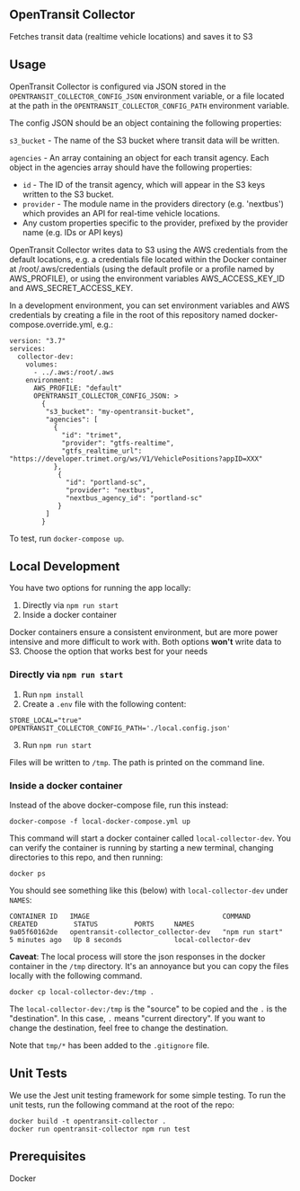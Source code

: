 ## OpenTransit Collector

Fetches transit data (realtime vehicle locations) and saves it to S3

## Usage

OpenTransit Collector is configured via JSON stored in the `OPENTRANSIT_COLLECTOR_CONFIG_JSON` environment variable, or a file located at the path in the `OPENTRANSIT_COLLECTOR_CONFIG_PATH` environment variable.

The config JSON should be an object containing the following properties:

`s3_bucket` - The name of the S3 bucket where transit data will be written.

`agencies` - An array containing an object for each transit agency. Each object in the agencies array should have the following properties:
* `id` - The ID of the transit agency, which will appear in the S3 keys written to the S3 bucket.
* `provider` - The module name in the providers directory (e.g. 'nextbus') which provides an API for real-time vehicle locations.
* Any custom properties specific to the provider, prefixed by the provider name (e.g. IDs or API keys)

OpenTransit Collector writes data to S3 using the AWS credentials from the default locations, e.g. a credentials file located within the Docker container at /root/.aws/credentials (using the default profile or a profile named by AWS_PROFILE), or using the environment variables AWS_ACCESS_KEY_ID and AWS_SECRET_ACCESS_KEY.

In a development environment, you can set environment variables and AWS credentials by creating a file in the root of this repository named docker-compose.override.yml, e.g.:

```
version: "3.7"
services:
  collector-dev:
    volumes:
      - ../.aws:/root/.aws
    environment:
      AWS_PROFILE: "default"
      OPENTRANSIT_COLLECTOR_CONFIG_JSON: >
        {
         "s3_bucket": "my-opentransit-bucket",
         "agencies": [
           {
             "id": "trimet",
             "provider": "gtfs-realtime",
             "gtfs_realtime_url": "https://developer.trimet.org/ws/V1/VehiclePositions?appID=XXX"
           },
            {
              "id": "portland-sc",
              "provider": "nextbus",
              "nextbus_agency_id": "portland-sc"
            }
         ]
        }
```

To test, run `docker-compose up`.

## Local Development
You have two options for running the app locally:

1. Directly via `npm run start`
2. Inside a docker container

Docker containers ensure a consistent environment, but are more power intensive and more difficult to work with. Both options **won't** write data to S3. Choose the option that works best for your needs
### Directly via `npm run start`

1. Run `npm install`
2. Create a `.env` file with the following content:

```
STORE_LOCAL="true"
OPENTRANSIT_COLLECTOR_CONFIG_PATH='./local.config.json'
```

3. Run `npm run start`

Files will be written to `/tmp`. The path is printed on the command line.

### Inside a docker container

Instead of the above docker-compose file, run this instead:
```
docker-compose -f local-docker-compose.yml up
```

This command will start a docker container called `local-collector-dev`. You can verify the container is running by starting a new terminal, changing directories to this repo, and then running:
```
docker ps
```
You should see something like this (below) with `local-collector-dev` under `NAMES`:
```
CONTAINER ID   IMAGE                                 COMMAND           CREATED         STATUS         PORTS     NAMES
9a05f60162de   opentransit-collector_collector-dev   "npm run start"   5 minutes ago   Up 8 seconds             local-collector-dev
```

**Caveat**: The local process will store the json responses in the docker container in the `/tmp` directory. It's an annoyance but you can copy the files locally with the following command.
```
docker cp local-collector-dev:/tmp .
```
The `local-collector-dev:/tmp` is the "source" to be copied and the `.` is the "destination". In this case, `.` means "current directory". If you want to change the destination, feel free to change the destination. 

Note that `tmp/*` has been added to the `.gitignore` file.

## Unit Tests

We use the Jest unit testing framework for some simple testing. To run the unit tests, run the following command at the root of the repo:

```
docker build -t opentransit-collector .
docker run opentransit-collector npm run test
```

## Prerequisites

Docker
